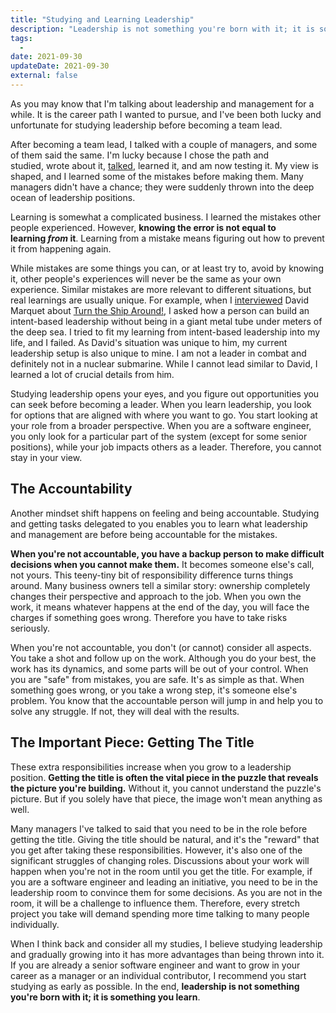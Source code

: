 ```yaml
---
title: "Studying and Learning Leadership"
description: "Leadership is not something you're born with it; it is something you learn. When you study leadership, you learn the fundamentals."
tags:
  -
date: 2021-09-30
updateDate: 2021-09-30
external: false
---
```


As you may know that I'm talking about leadership and management for a while. It is the career path I wanted to pursue, and I've been both lucky and unfortunate for studying leadership before becoming a team lead.

After becoming a team lead, I talked with a couple of managers, and some of them said the same. I'm lucky because I chose the path and studied, wrote about it, [talked](/podcast/), learned it, and am now testing it. My view is shaped, and I learned some of the mistakes before making them. Many managers didn't have a chance; they were suddenly thrown into the deep ocean of leadership positions.

Learning is somewhat a complicated business. I learned the mistakes other people experienced. However, **knowing the error is not equal to learning _from_ it**. Learning from a mistake means figuring out how to prevent it from happening again.

While mistakes are some things you can, or at least try to, avoid by knowing it, other people's experiences will never be the same as your own experience. Similar mistakes are more relevant to different situations, but real learnings are usually unique. For example, when I [interviewed](https://mediations.candost.blog/sw-21-intent-based-leadership-with-david-marquet/) David Marquet about [Turn the Ship Around!](/books/turn-the-ship-around-summary-book-chapter-notes), I asked how a person can build an intent-based leadership without being in a giant metal tube under meters of the deep sea. I tried to fit my learning from intent-based leadership into my life, and I failed. As David's situation was unique to him, my current leadership setup is also unique to mine. I am not a leader in combat and definitely not in a nuclear submarine. While I cannot lead similar to David, I learned a lot of crucial details from him.

Studying leadership opens your eyes, and you figure out opportunities you can seek before becoming a leader. When you learn leadership, you look for options that are aligned with where you want to go. You start looking at your role from a broader perspective. When you are a software engineer, you only look for a particular part of the system (except for some senior positions), while your job impacts others as a leader. Therefore, you cannot stay in your view.

## The Accountability

Another mindset shift happens on feeling and being accountable. Studying and getting tasks delegated to you enables you to learn what leadership and management are before being accountable for the mistakes.

**When you're not accountable, you have a backup person to make difficult decisions when you cannot make them.** It becomes someone else's call, not yours. This teeny-tiny bit of responsibility difference turns things around. Many business owners tell a similar story: ownership completely changes their perspective and approach to the job. When you own the work, it means whatever happens at the end of the day, you will face the charges if something goes wrong. Therefore you have to take risks seriously.

When you're not accountable, you don't (or cannot) consider all aspects. You take a shot and follow up on the work. Although you do your best, the work has its dynamics, and some parts will be out of your control. When you are "safe" from mistakes, you are safe. It's as simple as that. When something goes wrong, or you take a wrong step, it's someone else's problem. You know that the accountable person will jump in and help you to solve any struggle. If not, they will deal with the results.

## The Important Piece: Getting The Title

These extra responsibilities increase when you grow to a leadership position. **Getting the title is often the vital piece in the puzzle that reveals the picture you're building.** Without it, you cannot understand the puzzle's picture. But if you solely have that piece, the image won't mean anything as well.

Many managers I've talked to said that you need to be in the role before getting the title. Giving the title should be natural, and it's the "reward" that you get after taking these responsibilities. However, it's also one of the significant struggles of changing roles. Discussions about your work will happen when you're not in the room until you get the title. For example, if you are a software engineer and leading an initiative, you need to be in the leadership room to convince them for some decisions. As you are not in the room, it will be a challenge to influence them. Therefore, every stretch project you take will demand spending more time talking to many people individually.

When I think back and consider all my studies, I believe studying leadership and gradually growing into it has more advantages than being thrown into it. If you are already a senior software engineer and want to grow in your career as a manager or an individual contributor, I recommend you start studying as early as possible. In the end, **leadership is not something you're born with it; it is something you learn**.

